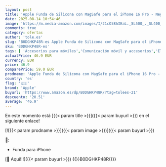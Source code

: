 ```yaml
---
layout: post
title: 'Apple Funda de Silicona con MagSafe para el iPhone 16 Pro - Negro '
date: 2025-08-14 10:54:46
image: 'https://m.media-amazon.com/images/I/21cO58hIEaL._SL500_._SL400_.jpg'
comments: true
category: ofertas
author: 'tole.es'
slug: 'B0DGHKP48R-es Apple Funda de Silicona con MagSafe para el iPhone 16 Pro...'
sku: 'B0DGHKP48R-es'
tags: [ 'Accesorios para móviles','Comunicación móvil y accesorios','Electrónica','Fundas básicas para teléfonos móviles','Fundas y carcasas para teléfonos móviles','apple','iphone','magsafe','🇪🇸', ]
actualPrice: 46.9 EUR
currency: EUR
price: 46.9
comparePrice: 59.0 EUR
prodname: 'Apple Funda de Silicona con MagSafe para el iPhone 16 Pro - Negro '
country: 'es'
flag: '🇪🇸'
brand: 'Apple'
buyurl: 'https://www.amazon.es/dp/B0DGHKP48R/?tag=tolees-21'
descuento: '20.51'
average: '46.9'
---
```


En este momento está [{{< param title >}}]({{< param buyurl >}}) en el siguiente enlace!

[![{{< param prodname >}}]({{< param image >}})]({{< param buyurl >}})

🔎:

- Funda para iPhone

[🛒 Aquí!!!]({{< param buyurl >}})
{{<world>}}B0DGHKP48R{{</world>}}
